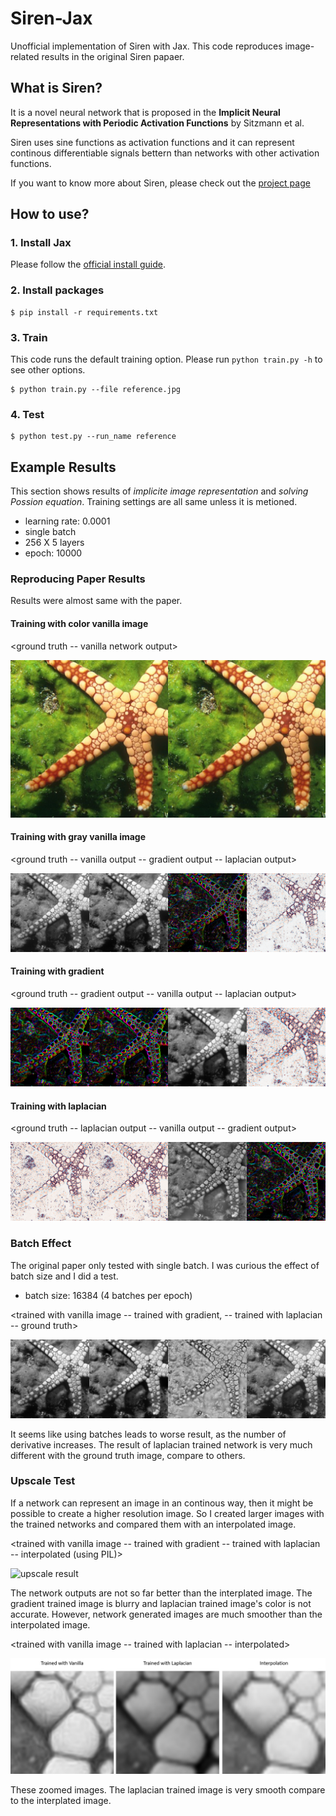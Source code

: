# Siren-Jax
Unofficial implementation of Siren with Jax. This code reproduces image-related results in the original Siren papaer.

## What is Siren?
It is a novel neural network that is proposed in the **Implicit Neural Representations
with Periodic Activation Functions** by Sitzmann et al. 

Siren uses sine functions as activation functions and it can represent continous differentiable signals bettern than networks with other activation functions.

If you want to know more about Siren, please check out the [project page](https://vsitzmann.github.io/siren/)

## How to use?

### 1. Install Jax
Please follow the [official install guide](https://github.com/google/jax).

### 2. Install packages
```shell
$ pip install -r requirements.txt
```

### 3. Train
This code runs the default training option. Please run ```python train.py -h``` to see other options.
```shell
$ python train.py --file reference.jpg
```

### 4. Test
```shell
$ python test.py --run_name reference
```

## Example Results
This section shows results of *implicite image representation* and *solving Possion equation*.
Training settings are all same unless it is metioned.
- learning rate: 0.0001
- single batch
- 256 X 5 layers
- epoch: 10000 

### Reproducing Paper Results

Results were almost same with the paper.

#### Training with color vanilla image
<ground truth -- vanilla network output>

![vanilla color result](example_results/vanilla_color_result.png)

#### Training with gray vanilla image
<ground truth -- vanilla output -- gradient output -- laplacian output>

![vanilla gray result](example_results/vanilla_gray_result.png)

#### Training with gradient
<ground truth -- gradient output -- vanilla output -- laplacian output>

![gradient result](example_results/gradient_result.png)

#### Training with laplacian
<ground truth -- laplacian output -- vanilla output -- gradient output>

![laplacian result](example_results/laplacian_result.png)

### Batch Effect
The original paper only tested with single batch. I was curious the effect of batch size and I did a test.
- batch size: 16384 (4 batches per epoch)

<trained with vanilla image -- trained with gradient, -- trained with laplacian -- ground truth>

![batch result](example_results/batch_result.png)

It seems like using batches leads to worse result, as the number of derivative increases. The result of laplacian trained network is very much different with the ground truth image, compare to others.

### Upscale Test

If a network can represent an image in an continous way, then it might be possible to create a higher resolution image. So I created larger images with the trained networks and compared them with an interpolated image.

<trained with vanilla image -- trained with gradient -- trained with laplacian -- interpolated (using PIL)>

![upscale result](example_results/upscale_result.png)

The network outputs are not so far better than the interplated image. The gradient trained image is blurry and laplacian trained image's color is not accurate. However, network generated images are much smoother than the interpolated image.

<trained with vanilla image -- trained with laplacian -- interpolated>

![zoomed upscale result](example_results/upscale_result_zoom.png)

These zoomed images. The laplacian trained image is very smooth compare to the interplated image. 





